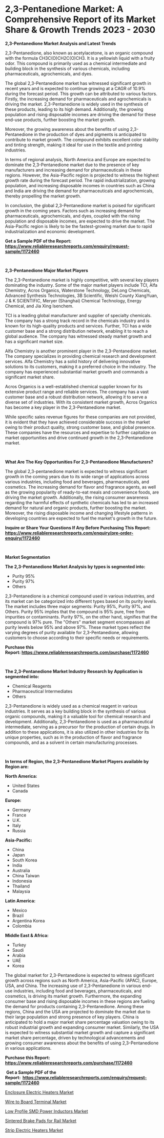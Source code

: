 <p><h1>2,3-Pentanedione Market: A Comprehensive Report of its Market Share & Growth Trends 2023 - 2030</h1></p><p><strong>2,3-Pentanedione Market Analysis and Latest Trends</strong></p>
<p><p>2,3-Pentanedione, also known as acetylacetone, is an organic compound with the formula CH3C(O)CH2C(O)CH3. It is a yellowish liquid with a fruity odor. This compound is primarily used as a chemical intermediate and building block in the synthesis of various chemicals, including pharmaceuticals, agrochemicals, and dyes.</p><p>The global 2,3-Pentanedione market has witnessed significant growth in recent years and is expected to continue growing at a CAGR of 10.9% during the forecast period. This growth can be attributed to various factors. Firstly, the increasing demand for pharmaceuticals and agrochemicals is driving the market. 2,3-Pentanedione is widely used in the synthesis of these products, leading to its high demand. Additionally, the growing population and rising disposable incomes are driving the demand for these end-use products, further boosting the market growth.</p><p>Moreover, the growing awareness about the benefits of using 2,3-Pentanedione in the production of dyes and pigments is anticipated to contribute to market growth. The compound exhibits excellent color stability and tinting strength, making it ideal for use in the textile and printing industries.</p><p>In terms of regional analysis, North America and Europe are expected to dominate the 2,3-Pentanedione market due to the presence of key manufacturers and increasing demand for pharmaceuticals in these regions. However, the Asia-Pacific region is projected to witness the highest growth rate during the forecast period. The rapid industrialization, growing population, and increasing disposable incomes in countries such as China and India are driving the demand for pharmaceuticals and agrochemicals, thereby propelling the market growth.</p><p>In conclusion, the global 2,3-Pentanedione market is poised for significant growth in the coming years. Factors such as increasing demand for pharmaceuticals, agrochemicals, and dyes, coupled with the rising population and disposable incomes, are expected to drive the market. The Asia-Pacific region is likely to be the fastest-growing market due to rapid industrialization and economic development.</p></p>
<p><strong>Get a Sample PDF of the Report:&nbsp; <a href="https://www.reliableresearchreports.com/enquiry/request-sample/1172460">https://www.reliableresearchreports.com/enquiry/request-sample/1172460</a></strong></p>
<p>&nbsp;</p>
<p><strong>2,3-Pentanedione Major Market Players</strong></p>
<p><p>The 2,3-Pentanedione market is highly competitive, with several key players dominating the industry. Some of the major market players include TCI, Alfa Chemistry, Acros Organics, Waterstone Technology, DeLong Chemicals, Advanced Synthesis Technologies, 3B Scientific, Weishi County XiangYuan, J & K SCIENTIFIC, Meryer (Shanghai) Chemical Technology, Energy Chemical, and Jia Xing Isenchem.</p><p>TCI is a leading global manufacturer and supplier of specialty chemicals. The company has a strong track record in the chemicals industry and is known for its high-quality products and services. Further, TCI has a wide customer base and a strong distribution network, enabling it to reach a global audience. The company has witnessed steady market growth and has a significant market size.</p><p>Alfa Chemistry is another prominent player in the 2,3-Pentanedione market. The company specializes in providing chemical research and development services. Alfa Chemistry has a solid history of delivering innovative solutions to its customers, making it a preferred choice in the industry. The company has experienced substantial market growth and commands a significant market share.</p><p>Acros Organics is a well-established chemical supplier known for its extensive product range and reliable services. The company has a vast customer base and a robust distribution network, allowing it to serve a diverse set of industries. With its consistent market growth, Acros Organics has become a key player in the 2,3-Pentanedione market.</p><p>While specific sales revenue figures for these companies are not provided, it is evident that they have achieved considerable success in the market owing to their product quality, strong customer base, and global presence. These companies have the resources and expertise to further capitalize on market opportunities and drive continued growth in the 2,3-Pentanedione market.</p></p>
<p>&nbsp;</p>
<p><strong>What Are The Key Opportunities For 2,3-Pentanedione Manufacturers?</strong></p>
<p><p>The global 2,3-pentanedione market is expected to witness significant growth in the coming years due to its wide range of applications across various industries, including food and beverages, pharmaceuticals, and cosmetics. The increasing demand for flavor and fragrance agents, as well as the growing popularity of ready-to-eat meals and convenience foods, are driving the market growth. Additionally, the rising consumer awareness regarding the harmful effects of synthetic chemicals has led to an increased demand for natural and organic products, further boosting the market. Moreover, the rising disposable income and changing lifestyle patterns in developing countries are expected to fuel the market's growth in the future.</p></p>
<p><strong>Inquire or Share Your Questions If Any Before Purchasing This Report: <a href="https://www.reliableresearchreports.com/enquiry/pre-order-enquiry/1172460">https://www.reliableresearchreports.com/enquiry/pre-order-enquiry/1172460</a></strong></p>
<p>&nbsp;</p>
<p><strong>Market Segmentation</strong></p>
<p><strong>The 2,3-Pentanedione Market Analysis by types is segmented into:</strong></p>
<p><ul><li>Purity 95%</li><li>Purity 97%</li><li>Others</li></ul></p>
<p><p>2,3-Pentanedione is a chemical compound used in various industries, and its market can be categorized into different types based on its purity levels. The market includes three major segments: Purity 95%, Purity 97%, and Others. Purity 95% implies that the compound is 95% pure, free from impurities or contaminants. Purity 97%, on the other hand, signifies that the compound is 97% pure. The "Others" market segment encompasses all purity levels below 95% and above 97%. These market types reflect the varying degrees of purity available for 2,3-Pentanedione, allowing customers to choose according to their specific needs or requirements.</p></p>
<p><strong>Purchase this Report:&nbsp;<a href="https://www.reliableresearchreports.com/purchase/1172460">https://www.reliableresearchreports.com/purchase/1172460</a></strong></p>
<p>&nbsp;</p>
<p><strong>The 2,3-Pentanedione Market Industry Research by Application is segmented into:</strong></p>
<p><ul><li>Chemical Reagents</li><li>Pharmaceutical Intermediates</li><li>Others</li></ul></p>
<p><p>2,3-Pentanedione is widely used as a chemical reagent in various industries. It serves as a key building block in the synthesis of various organic compounds, making it a valuable tool for chemical research and development. Additionally, 2,3-Pentanedione is used as a pharmaceutical intermediate, serving as a precursor for the production of certain drugs. In addition to these applications, it is also utilized in other industries for its unique properties, such as in the production of flavor and fragrance compounds, and as a solvent in certain manufacturing processes.</p></p>
<p>&nbsp;</p>
<p><strong>In terms of Region, the 2,3-Pentanedione Market Players available by Region are:</strong></p>
<p>
    <p> <strong> North America: </strong>
        <ul>
            <li>United States</li>
            <li>Canada</li>
        </ul>
        </p> 
    <p> <strong> Europe: </strong>
        <ul>
            <li>Germany</li>
            <li>France</li>
            <li>U.K.</li>
            <li>Italy</li>
            <li>Russia</li>
        </ul>
        </p> 
    <p> <strong> Asia-Pacific: </strong>
        <ul>
            <li>China</li>
            <li>Japan</li>
            <li>South Korea</li>
            <li>India</li>
            <li>Australia</li>
            <li>China Taiwan</li>
            <li>Indonesia</li>
            <li>Thailand</li>
            <li>Malaysia</li>
        </ul>
        </p> 
    <p> <strong> Latin America: </strong>
        <ul>
            <li>Mexico</li>
            <li>Brazil</li>
            <li>Argentina Korea</li>
            <li>Colombia</li>
        </ul>
        </p> 
    <p> <strong> Middle East & Africa: </strong>
        <ul>
            <li>Turkey</li>
            <li>Saudi</li>
            <li>Arabia</li>
            <li>UAE</li>
            <li>Korea</li>
        </ul>
    </p>
    </p>
<p><p>The global market for 2,3-Pentanedione is expected to witness significant growth across regions such as North America, Asia-Pacific (APAC), Europe, USA, and China. The increasing use of 2,3-Pentanedione in various end-use industries, including food and beverages, pharmaceuticals, and cosmetics, is driving its market growth. Furthermore, the expanding consumer base and rising disposable incomes in these regions are fueling the demand for products containing 2,3-Pentanedione. Among these regions, China and the USA are projected to dominate the market due to their large population and strong presence of key players. China is anticipated to hold a major market share percentage valuation owing to its robust industrial growth and expanding consumer market. Similarly, the USA is expected to witness substantial market growth and capture a significant market share percentage, driven by technological advancements and growing consumer awareness about the benefits of using 2,3-Pentanedione in various applications.</p></p>
<p><strong>Purchase this Report: <a href="https://www.reliableresearchreports.com/purchase/1172460">https://www.reliableresearchreports.com/purchase/1172460</a></strong></p>
<p>&nbsp;<strong>Get a Sample PDF of the Report:&nbsp;&nbsp;<a href="https://www.reliableresearchreports.com/enquiry/request-sample/1172460">https://www.reliableresearchreports.com/enquiry/request-sample/1172460</a></strong></p>
<p><strong></strong></p>
<p><p><a href="https://github.com/rahu1502/Market-Research-Report-List-1/blob/main/enclosure-electric-heaters-market.md">Enclosure Electric Heaters Market</a></p><p><a href="https://medium.com/@vaughnkunde/wire-to-board-terminal-market-size-growth-forecast-2023-2030-cc6bbf7ec399">Wire to Board Terminal Market</a></p><p><a href="https://www.linkedin.com/pulse/low-profile-smd-power-inductors-market-size-growth-forecast/">Low Profile SMD Power Inductors Market</a></p><p><a href="https://www.linkedin.com/pulse/sintered-brake-pads-rail-market-research-report-unlocks-analysis/">Sintered Brake Pads for Rail Market</a></p><p><a href="https://github.com/rahu1505/Market-Research-Report-List-1/blob/main/strip-electric-heaters-market.md">Strip Electric Heaters Market</a></p></p>